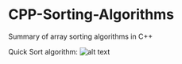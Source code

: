 # CPP-Sorting-Algorithms
Summary of array sorting algorithms in C++

Quick Sort algorithm:
![alt text](https://ibb.co/BB93kPd)
